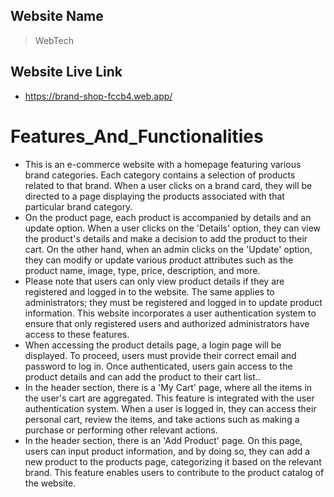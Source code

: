 ## Website Name 
> WebTech
 ## Website Live Link
 - https://brand-shop-fccb4.web.app/
# Features_And_Functionalities
- This is an e-commerce website with a homepage featuring various brand categories. Each category contains a selection of products related to that brand. When a user clicks on a brand card, they will be directed to a page displaying the products associated with that particular brand category.
- On the product page, each product is accompanied by details and an update option. When a user clicks on the 'Details' option, they can view the product's details and make a decision to add the product to their cart. On the other hand, when an admin clicks on the 'Update' option, they can modify or update various product attributes such as the product name, image, type, price, description, and more.
- Please note that users can only view product details if they are registered and logged in to the website. The same applies to administrators; they must be registered and logged in to update product information. This website incorporates a user authentication system to ensure that only registered users and authorized administrators have access to these features.
- When accessing the product details page, a login page will be displayed. To proceed, users must provide their correct email and password to log in. Once authenticated, users gain access to the product details and can add the product to their cart list..
- In the header section, there is a 'My Cart' page, where all the items in the user's cart are aggregated. This feature is integrated with the user authentication system. When a user is logged in, they can access their personal cart, review the items, and take actions such as making a purchase or performing other relevant actions.
- In the header section, there is an 'Add Product' page. On this page, users can input product information, and by doing so, they can add a new product to the products page, categorizing it based on the relevant brand. This feature enables users to contribute to the product catalog of the website.
